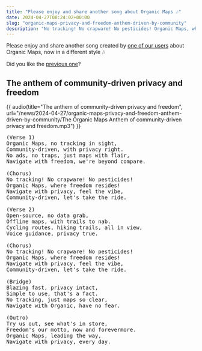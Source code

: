 ```yaml
---
title: "Please enjoy and share another song about Organic Maps 🎶"
date: 2024-04-27T08:24:02+00:00
slug: "organic-maps-privacy-and-freedom-anthem-driven-by-community"
description: "No tracking! No crapware! No pesticides! Organic Maps, where freedom resides! Navigate with privacy, feel the vibe, community-driven, let's take the ride."
---
```


Please enjoy and share another song created by [one of our users](https://t.me/organicmaps/39839) about Organic Maps, now in a different style 🎶

Did you like the [previous one](@/news/2024-04-26/344/index.md)?

## The anthem of community-driven privacy and freedom

{{ audio(title="The anthem of community-driven privacy and freedom", url="/news/2024-04-27/organic-maps-privacy-and-freedom-anthem-driven-by-community/The Organic Maps Anthem of community-driven privacy and freedom.mp3") }}

<pre>
(Verse 1)
Organic Maps, no tracking in sight,
Community-driven, with privacy right.
No ads, no traps, just maps with flair,
Navigate with freedom, we're beyond compare.

(Chorus)
No tracking! No crapware! No pesticides!
Organic Maps, where freedom resides!
Navigate with privacy, feel the vibe,
Community-driven, let's take the ride.

(Verse 2)
Open-source, no data grab,
Offline maps, with trails to nab.
Cycling routes, hiking trails, all in view,
Voice guidance, privacy true.

(Chorus)
No tracking! No crapware! No pesticides!
Organic Maps, where freedom resides!
Navigate with privacy, feel the vibe,
Community-driven, let's take the ride.

(Bridge)
Blazing fast, privacy intact,
Simple to use, that's a fact.
No tracking, just maps so clear,
Navigate with Organic, have no fear.

(Outro)
Try us out, see what's in store,
Freedom's our motto, now and forevermore.
Organic Maps, leading the way,
Navigate with privacy, every day.
</pre>
